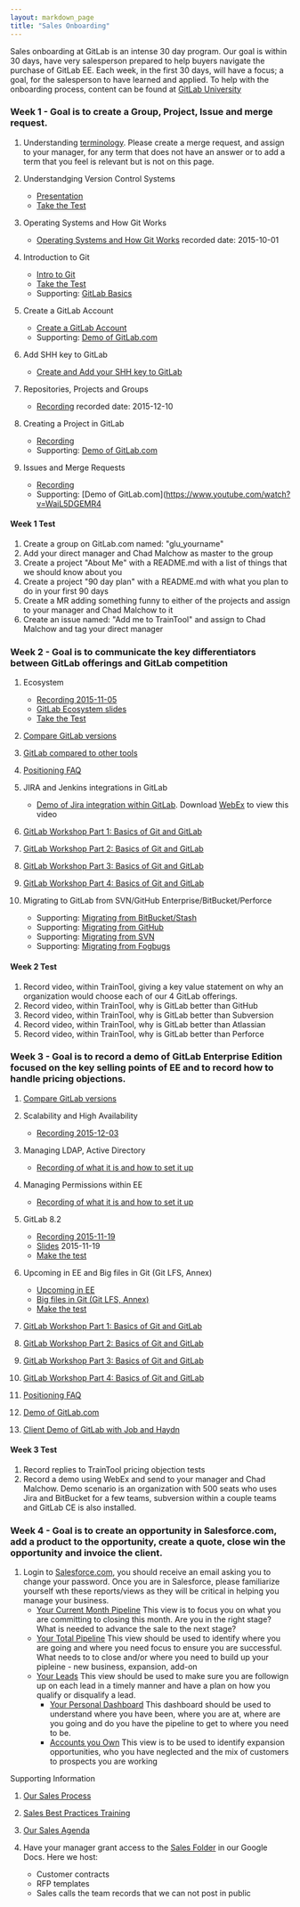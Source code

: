 ```yaml
---
layout: markdown_page
title: "Sales Onboarding"
---
```


Sales onboarding at GitLab is an intense 30 day program.  Our goal is within 30 days, have very salesperson prepared to help buyers navigate the purchase of GitLab EE.  Each week, in the first 30 days, will have a focus; a goal, for the salesperson to have learned and applied. To help with the onboarding process, content can be found at [GitLab University](https://about.gitlab.com/university/)

### Week 1 - Goal is to create a Group, Project, Issue and merge request.

1. Understanding [terminology](https://about.gitlab.com/university/glossary/).  Please create a merge request, and assign to your manager, for any term that does not have an answer or to add a term that you feel is relevant but is not on this page.

1. Understandging Version Control Systems
    - [Presentation](https://docs.google.com/presentation/d/16sX7hUrCZyOFbpvnrAFrg6tVO5_yT98IgdAqOmXwBho/edit#slide=id.g72f2e4906_2_29)
    - [Take the Test](http://goo.gl/forms/8H8SNcH70T)

1. Operating Systems and How Git Works
    - [Operating Systems and How Git Works](https://drive.google.com/a/gitlab.com/file/d/0B41DBToSSIG_OVYxVFJDOGI3Vzg/view?usp=sharing) recorded date: 2015-10-01

1. Introduction to Git
    - [Intro to Git](https://www.codeschool.com/account/courses/try-git)
    - [Take the Test](http://goo.gl/forms/GgWF1T5Ceg)
    - Supporting: [GitLab Basics](http://doc.gitlab.com/ce/gitlab-basics/README.html)

1. Create a GitLab Account
    - [Create a GitLab Account](https://courses.platzi.com/classes/git-gitlab/concepto/first-steps/create-an-account-on-gitlab/material/)
    - Supporting: [Demo of GitLab.com](https://www.youtube.com/watch?v=WaiL5DGEMR4)

1. Add SHH key to GitLab 
    - [Create and Add your SHH key to GitLab](https://www.youtube.com/watch?v=54mxyLo3Mqk)

1. Repositories, Projects and Groups
    - [Recording](https://www.youtube.com/watch?v=4TWfh1aKHHw&index=1&list=PLFGfElNsQthbQu_IWlNOxul0TbS_2JH-e) recorded date: 2015-12-10

1. Creating a Project in GitLab
    - [Recording](https://www.youtube.com/watch?v=7p0hrpNaJ14)
    - Supporting: [Demo of GitLab.com](https://www.youtube.com/watch?v=WaiL5DGEMR4)

1. Issues and Merge Requests
    - [Recording](https://www.youtube.com/watch?v=raXvuwet78M)
    - Supporting: [Demo of GitLab.com](https://www.youtube.com/watch?v=WaiL5DGEMR4

#### Week 1 Test
1. Create a group on GitLab.com named: "glu_yourname"
1. Add your direct manager and Chad Malchow as master to the group
1. Create a project "About Me" with a README.md with a list of things that we should know about you
1. Create a project "90 day plan" with a README.md with what you plan to do in your first 90 days
1. Create a MR adding something funny to either of the projects and assign to your manager and Chad Malchow to it
1. Create an issue named: "Add me to TrainTool" and assign to Chad Malchow and tag your direct manager

### Week 2 - Goal is to communicate the key differentiators between GitLab offerings and GitLab competition

1. Ecosystem
    - [Recording 2015-11-05](https://www.youtube.com/watch?v=sXlhgPK1NTY&list=PLFGfElNsQthbQu_IWlNOxul0TbS_2JH-e&index=6)
    - [GitLab Ecosystem slides](https://docs.google.com/presentation/d/1vCU-NbZWz8NTNK8Vu3y4zGMAHb5DpC8PE5mHtw1PWfI/edit)
    - [Take the Test](http://goo.gl/forms/5Vrf3CE0iC)

1. [Compare GitLab versions](https://about.gitlab.com/features/#compare)

1. [GitLab compared to other tools](https://about.gitlab.com/comparison/)

1. [Positioning FAQ](https://about.gitlab.com/handbook/positioning-faq)

1. JIRA and Jenkins integrations in GitLab
    - [Demo of Jira integration within GitLab](https://gitlabmeetings.webex.com/gitlabmeetings/ldr.php?RCID=44b548147a67ab4d8a62274047146415). Download [WebEx](https://www.webex.com/play-webex-recording.html) to view this video

1. [GitLab Workshop Part 1: Basics of Git and GitLab](https://courses.platzi.com/classes/git-gitlab/concepto/part-1/part-1/material/)

1. [GitLab Workshop Part 2: Basics of Git and GitLab](https://courses.platzi.com/classes/git-gitlab/concepto/part-1/part-23370/material/)

1. [GitLab Workshop Part 3: Basics of Git and GitLab](https://courses.platzi.com/classes/git-gitlab/concepto/part-1/part-3/material/)

1. [GitLab Workshop Part 4: Basics of Git and GitLab](https://courses.platzi.com/classes/git-gitlab/concepto/part-1/part-4/material/)

1. Migrating to GitLab from SVN/GitHub Enterprise/BitBucket/Perforce
    - Supporting: [Migrating from BitBucket/Stash](http://doc.gitlab.com/ee/workflow/importing/import_projects_from_bitbucket.html)
    - Supporting: [Migrating from GitHub](http://doc.gitlab.com/ee/workflow/importing/import_projects_from_github.html)
    - Supporting: [Migrating from SVN](http://doc.gitlab.com/ee/workflow/importing/migrating_from_svn.html)
    - Supporting: [Migrating from Fogbugs](http://doc.gitlab.com/ee/workflow/importing/import_projects_from_fogbugz.html)

#### Week 2 Test
1. Record video, within TrainTool, giving a key value statement on why an organization would choose each of our 4 GitLab offerings.
1. Record video, within TrainTool, why is GitLab better than GitHub
1. Record video, within TrainTool, why is GitLab better than Subversion
1. Record video, within TrainTool, why is GitLab better than Atlassian
1. Record video, within TrainTool, why is GitLab better than Perforce

### Week 3 - Goal is to record a demo of GitLab Enterprise Edition focused on the key selling points of EE and to record how to handle pricing objections.

1. [Compare GitLab versions](https://about.gitlab.com/features/#compare)

1. Scalability and High Availability
    - [Recording 2015-12-03](https://www.youtube.com/watch?v=cXRMJJb6sp4&list=PLFGfElNsQthbQu_IWlNOxul0TbS_2JH-e&index=2)

1. Managing LDAP, Active Directory
    - [Recording of what it is and how to set it up](https://www.youtube.com/watch?v=HPMjM-14qa8)

1. Managing Permissions within EE
    - [Recording of what it is and how to set it up](https://www.youtube.com/watch?v=DjUoIrkiNuM)

1. GitLab 8.2
    - [Recording 2015-11-19](https://www.youtube.com/watch?v=09RLHyMFfpA&index=3&list=PLFGfElNsQthbQu_IWlNOxul0TbS_2JH-e)
    - [Slides](https://gitlab.com/gitlab-org/University/blob/master/classes/8.2.md) 2015-11-19
    - [Make the test](http://goo.gl/forms/9PnmhiNzEa)

1. Upcoming in EE and Big files in Git (Git LFS, Annex)
    - [Upcoming in EE](https://gitlab.com/gitlab-org/University/blob/master/classes/upcoming_in_ee.md)
    - [Big files in Git (Git LFS, Annex)](https://gitlab.com/gitlab-org/University/blob/master/classes/git_lfs_and_annex.md)
    - [Make the test](http://goo.gl/forms/RFsNK9fKuj)

1. [GitLab Workshop Part 1: Basics of Git and GitLab](https://courses.platzi.com/classes/git-gitlab/concepto/part-1/part-1/material/)

1. [GitLab Workshop Part 2: Basics of Git and GitLab](https://courses.platzi.com/classes/git-gitlab/concepto/part-1/part-23370/material/)

1. [GitLab Workshop Part 3: Basics of Git and GitLab](https://courses.platzi.com/classes/git-gitlab/concepto/part-1/part-3/material/)

1. [GitLab Workshop Part 4: Basics of Git and GitLab](https://courses.platzi.com/classes/git-gitlab/concepto/part-1/part-4/material/)

1. [Positioning FAQ](https://about.gitlab.com/handbook/positioning-faq)

1. [Demo of GitLab.com](https://www.youtube.com/watch?v=WaiL5DGEMR4)

1. [Client Demo of GitLab with Job and Haydn](https://gitlabmeetings.webex.com/gitlabmeetings/ldr.php?RCID=ae7b72c61347030e8aa75328ed4b8660)

#### Week 3 Test
1. Record replies to TrainTool pricing objection tests
1. Record a demo using WebEx and send to your manager and Chad Malchow.  Demo scenario is an organization with 500 seats who uses Jira and BitBucket for a few teams, subversion within a couple teams and GitLab CE is also installed.

### Week 4 - Goal is to create an opportunity in Salesforce.com, add a product to the opportunity, create a quote, close win the opportunity and invoice the client.

1. Login to [Salesforce.com](http://www.salesforce.com/), you should receive an email asking you to change your password.  Once you are in Salesforce, please familiarize yourself wth these reports/views as they will be critical in helping you manage your business.
    - [Your Current Month Pipeline](https://na34.salesforce.com/00O61000001uYbM) This view is to focus you on what you are committing to closing this month.  Are you in the right stage? What is needed to advance the sale to the next stage?
    - [Your Total Pipeline](https://na34.salesforce.com/00O61000001uYbR) This view should be used to identify where you are going and where you need focus to ensure you are successful.  What needs to to close and/or where you need to build up your pipleine - new business, expansion, add-on
    - [Your Leads](https://na34.salesforce.com/00Q?fcf=00B610000027qT9&rolodexIndex=-1&page=1) This view should be used to make sure you are followign up on each lead in a timely manner and have a plan on how you qualify or disqualify a lead.
        * [Your Personal Dashboard](https://na34.salesforce.com/01Z61000000J0gx) This dashboard should be used to understand where you have been, where you are at, where are you going and do you have the pipeline to get to where you need to be.
        * [Accounts you Own](https://na34.salesforce.com/001?fcf=00B61000001XPLz) This view is to be used to identify expansion opportunities, who you have neglected and the mix of customers to prospects you are working

Supporting Information

1. [Our Sales Process](https://about.gitlab.com/handbook/sales-process/)

1. [Sales Best Practices Training](https://about.gitlab.com/handbook/sales-training/)

1. [Our Sales Agenda](https://docs.google.com/document/d/1l1ecVjKAJY67Zk28CYFiepHAFzvMNu9yDUYVSQmlTmU/edit)

1. Have your manager grant access to the [Sales Folder](https://drive.google.com/drive/u/0/#shared-with-me) in our Google Docs. Here we host:
	- Customer contracts
	- RFP templates
	- Sales calls the team records that we can not post in public
